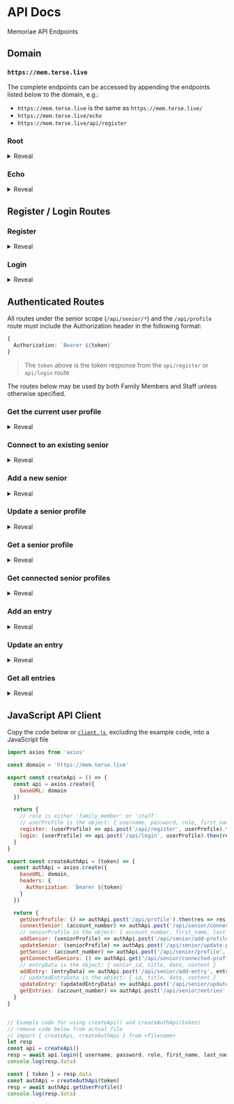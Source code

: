 # API Docs
Memoriae API Endpoints


## Domain
### `https://mem.terse.live`
The complete endpoints can be accessed by appending the endpoints listed below to the domain, e.g.:
* `https://mem.terse.live` is the same as `https://mem.terse.live/`
* `https://mem.terse.live/echo`
* `https://mem.terse.live/api/register`


### Root
<details>
  <summary>Reveal</summary>

  ### `GET /`
  * Response `"Hello"`
</details>


### Echo
<details>
  <summary>Reveal</summary>

  ### `POST /echo`
  * Data `Any data`
  * Response `"Received: <Any data>!"`
</details>


## Register / Login Routes


### Register
<details>
  <summary>Reveal</summary>

  ### `POST /api/register`
  * Data
  ```ts
  {
    username: string,
    password: string,
    role: "family_member" | "staff",
    first_name: string,
    last_name: string
  }
  ````
  > role is either `"family_member"` or `"staff"`

  * Response
  ```ts
  {
    message: string,
    token: string,
    status: boolean
  }
  ```
</details>


### Login
<details>
  <summary>Reveal</summary>

  ### `POST /api/login`
  * Data
  ```ts
  {
    username: string,
    password: string,
    role: "family_member" | "staff"
  }
  ````
  > role is either `"family_member"` or `"staff"`

  * Response
  ```ts
  {
    message: string,
    token: string,
    status: boolean
  }
  ```
</details>


## Authenticated Routes
All routes under the senior scope (`/api/senior/*`) and the `/api/profile` route must include the Authorization header in the following format:
```ts
{
  Authorization: `Bearer ${token}`
}
```
> The `token` above is the token response from the `api/register` or `api/login` route

The routes below may be used by both Family Members and Staff unless otherwise specified.

### Get the current user profile
<details>
  <summary>Reveal</summary>

  ### `POST /api/profile`
  * Headers `Authorization`

  * Response
  ```ts
  {
    message: string,
    profile: object,
    status: boolean
  }
  ```
</details>


### Connect to an existing senior
<details>
  <summary>Reveal</summary>

  ### `POST /api/senior/connect`
  * Headers `Authorization`
  * Data
  ```ts
  {
    account_number: number
  }
  ````
  > `account_number` is a 5 digit number

  * Response
  ```ts
  {
    message: string,
    account_number: number,
    senior_profile: object,
    status: boolean
  }
  ```
</details>


### Add a new senior
<details>
  <summary>Reveal</summary>

  ### `POST /api/senior/add-profile`
  * Role `family_member`
  * Headers `Authorization`
  * Data
  ```ts
  {
    account_number: number,
    first_name: string,
    last_name: string,
    birth_date: string,
    profile_picture: string,
    bio: string,
    likes: string,
    dislikes: string
  }
  ````
  > `account_number` is a 5 digit number

  > `birth_date` is a string in the format `YYYY-MM-DDThh:mm:ssTZD` e.g. `2020-11-11T20:15:24+00:00`

  > `likes` and `dislikes` are comma-separated strings e.g. "Fruit,Hiking,Reading"

  * Response
  ```ts
  {
    message: string,
    senior_profile: object,
    status: boolean
  }
  ```
</details>


### Update a senior profile
<details>
  <summary>Reveal</summary>

  ### `POST /api/senior/update-profile`
  * Role `family_member`
  * Headers `Authorization`
  * Data
  ```ts
  {
    account_number: number,
    first_name: string,
    last_name: string,
    birth_date: string,
    profile_picture: string,
    bio: string,
    likes: string,
    dislikes: string
  }
  ````
  > `account_number` is a 5 digit number

  > `birth_date` is a string in the format `YYYY-MM-DDThh:mm:ssTZD` e.g. `2020-11-11T20:15:24+00:00`

  > `likes` and `dislikes` are comma-separated strings e.g. "Fruit,Hiking,Reading"

  * Response
  ```ts
  {
    message: string,
    senior_profile: object,
    status: boolean
  }
  ```
</details>


### Get a senior profile
<details>
  <summary>Reveal</summary>

  ### `POST /api/senior/profile`
  * Headers `Authorization`
  * Data
  ```ts
  {
    account_number: number
  }
  ```
  > `account_number` is a 5 digit number

  * Response
  ```ts
  {
    id: number,
    first_name: string,
    last_name: string,
    birth_date: string,
    profile_picture: string,
    bio: string,
    likes: string,
    dislikes: string,
    last_update: string,
    created_at: string
  }
  ```
</details>


### Get connected senior profiles
<details>
  <summary>Reveal</summary>

  ### `GET /api/senior/connected-profiles`
  * Headers `Authorization`

  * Response
  ```ts
  [
    {
      id: number,
      first_name: string,
      last_name: string,
      birth_date: string,
      profile_picture: string,
      bio: string,
      likes: string,
      dislikes: string,
      last_update: string,
      created_at: string
    }
  ]
  ```
</details>


### Add an entry
<details>
  <summary>Reveal</summary>

  ### `POST /api/senior/add-entry`
  * Role `family_member`
  * Headers `Authorization`
  * Data
  ```ts
  {
    senior_id: number,
    title: string,
    date: string,
    content: string
  }
  ```
  > `senior_id` is the Account Number

  > `date` is a string in the format `YYYY-MM-DDThh:mm:ssTZD` e.g. `2020-11-11T20:15:24+00:00`

  * Response
  ```ts
  {
    message: string,
    entry_id: number,
    status: boolean
  }
  ```
</details>


### Update an entry
<details>
  <summary>Reveal</summary>

  ### `POST /api/senior/update-entry`
  * Role `family_member`
  * Headers `Authorization`
  * Data
  ```ts
  {
    id: number,
    title: string,
    date: string,
    content: string
  }
  ```
  > `id` is the `entry_id`

  > `date` is a string in the format `YYYY-MM-DDThh:mm:ssTZD` e.g. `2020-11-11T20:15:24+00:00`

  * Response
  ```ts
  {
    message: string,
    entry_id: number,
    status: boolean
  }
  ```
</details>


### Get all entries
<details>
  <summary>Reveal</summary>

  ### `POST /api/senior/entries`
  * Headers `Authorization`
  * Data
  ```ts
  {
    account_number: number
  }
  ```
  > `account_number` is the senior's Account Number

  * Response
  ```ts
  [
    {
      id: number,
      title: string,
      date: string,
      content: string,
      last_update: string,
      created_at: string,
      family_member_id: number,
      senior_id: number
    }
  ]
  ```
  > `senior_id` is the Account Number
</details>


## JavaScript API Client
Copy the code below or [`client.js`](client.js), excluding the example code, into a JavaScript file
```js
import axios from 'axios'

const domain = 'https://mem.terse.live'

export const createApi = () => {
  const api = axios.create({
    baseURL: domain
  })

  return {
    // role is either 'family_member' or 'staff'
    // userProfile is the object: { username, password, role, first_name, last_name }
    register: (userProfile) => api.post('/api/register', userProfile).then(res => res).catch(err => err),
    login: (userProfile) => api.post('/api/login', userProfile).then(res => res).catch(err => err)
  }
}

export const createAuthApi = (token) => {
  const authApi = axios.create({
    baseURL: domain,
    headers: {
      Authorization: `Bearer ${token}`
    }
  })

  return {
    getUserProfile: () => authApi.post('/api/profile').then(res => res).catch(err => err),
    connectSenior: (account_number) => authApi.post('/api/senior/connect', { account_number }).then(res => res).catch(err => err),
    // seniorProfile is the object: { account_number, first_name, last_name, birth_date, profile_picture, bio, likes, dislikes }
    addSenior: (seniorProfile) => authApi.post('/api/senior/add-profile', seniorProfile).then(res => res).catch(err => err),
    updateSenior: (seniorProfile) => authApi.post('/api/senior/update-profile', seniorProfile).then(res => res).catch(err => err),
    getSenior: (account_number) => authApi.post('/api/senior/profile', { account_number }).then(res => res).catch(err => err),
    getConnectedSeniors: () => authApi.get('/api/senior/connected-profiles').then(res => res).catch(err => err),
    // entryData is the object: { senior_id, title, date, content }
    addEntry: (entryData) => authApi.post('/api/senior/add-entry', entryData).then(res => res).catch(err => err),
    // updatedEntryData is the object: { id, title, date, content }
    updateEntry: (updatedEntryData) => authApi.post('/api/senior/update-entry', updatedEntryData).then(res => res).catch(err => err),
    getEntries: (account_number) => authApi.post('/api/senior/entries', { account_number }).then(res => res).catch(err => err)
  }
}


// Example code for using createApi() and createAuthApi(token)
// remove code below from actual file
// import { createApi, createAuthApi } from <filename>
let resp
const api = createApi()
resp = await api.login({ username, password, role, first_name, last_name })
console.log(resp.data)

const { token } = resp.data
const authApi = createAuthApi(token)
resp = await authApi.getUserProfile()
console.log(resp.data)
```
